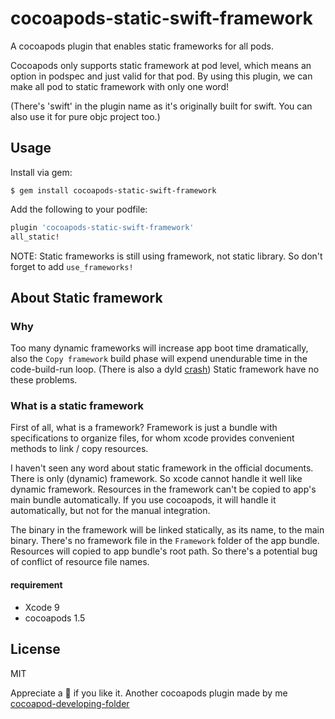 # cocoapods-static-swift-framework

A cocoapods plugin that enables static frameworks for all pods.

Cocoapods only supports static framework at pod level, which means an option in podspec and just valid for that pod. By using this plugin, we can make all pod to static framework with only one word!

(There's 'swift' in the plugin name as it's originally built for swift. You can also use it for pure objc project too.)

## Usage
Install via gem:

```
$ gem install cocoapods-static-swift-framework
```

Add the following to your podfile:

```ruby
plugin 'cocoapods-static-swift-framework'
all_static!

```

NOTE: Static frameworks is still using framework, not static library. So don't forget to add `use_frameworks!`

## About Static framework

### Why

Too many dynamic frameworks will increase app boot time dramatically, also the `Copy framework` build phase will expend unendurable time in the code-build-run loop. (There is also a dyld [crash](https://github.com/Ruenzuo/cocoapods-amimono#why-would-you-want-this-plugin-in-your-podfile)) Static framework have no these problems.

### What is a static framework

First of all, what is a framework? Framework is just a bundle with specifications to organize files, for whom xcode provides convenient methods to link / copy resources. 

I haven't seen any word about static framework in the official documents. There is only (dynamic) framework. So xcode cannot handle it well like dynamic framework. Resources in the framework can't be copied to app's main bundle automatically. If you use cocoapods, it will handle it automatically, but not for the manual integration.

The binary in the framework will be linked statically, as its name, to the main binary. There's no framework file in the `Framework` folder of the app bundle. Resources will copied to app bundle's root path. So there's a potential bug of conflict of resource file names.


#### requirement

- Xcode 9
- cocoapods 1.5

## License
MIT

Appreciate a 🌟 if you like it.  Another cocoapods plugin made by me [cocoapod-developing-folder](https://github.com/leavez/cocoapods-developing-folder)
